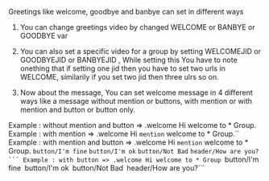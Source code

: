 Greetings like welcome, goodbye and banbye can set in different ways
1. You can change greetings video by changed WELCOME or BANBYE or GOODBYE var
2. You can also set a specific video for a group by setting WELCOMEJID or GOODBYEJID or BANBYEJID , While setting this You have to note onething that if setting one jid then you have to set two urls in WELCOME, similarily if you set two jid then three ulrs so on.

3. Now about the message, You can set welcome message in 4 different ways like a message without mention or buttons, with mention or with mention and button or button only.

Example : without mention and button => .welcome Hi welcome to * Group.
Example : with mention => .welcome Hi `mention` welcome to * Group.``
Example : with mention and button => .welcome Hi `mention` welcome to * Group. `button/I'm fine` `button/I'm ok` `button/Not Bad` `header/How are you?```
Example : with button => .welcome Hi welcome to * Group `button/I'm fine` `button/I'm ok` `button/Not Bad` `header/How are you?```